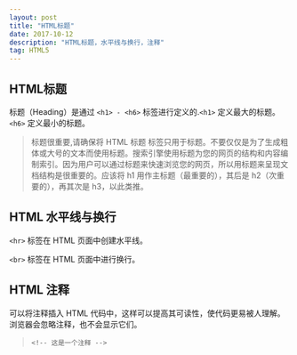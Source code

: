 ```yaml
---
layout: post
title: "HTML标题"
date: 2017-10-12  
description: "HTML标题，水平线与换行，注释"
tag: HTML5 
---
```


## HTML标题

标题（Heading）是通过 `<h1> - <h6>` 标签进行定义的.`<h1>` 定义最大的标题。 `<h6>` 定义最小的标题。

>标题很重要,请确保将 HTML 标题 标签只用于标题。不要仅仅是为了生成粗体或大号的文本而使用标题。搜索引擎使用标题为您的网页的结构和内容编制索引。因为用户可以通过标题来快速浏览您的网页，所以用标题来呈现文档结构是很重要的。应该将 h1 用作主标题（最重要的），其后是 h2（次重要的），再其次是 h3，以此类推。

## HTML 水平线与换行

`<hr>` 标签在 HTML 页面中创建水平线。

`<br>` 标签在 HTML 页面中进行换行。

## HTML 注释

可以将注释插入 HTML 代码中，这样可以提高其可读性，使代码更易被人理解。浏览器会忽略注释，也不会显示它们。
>`<!-- 这是一个注释 -->`
